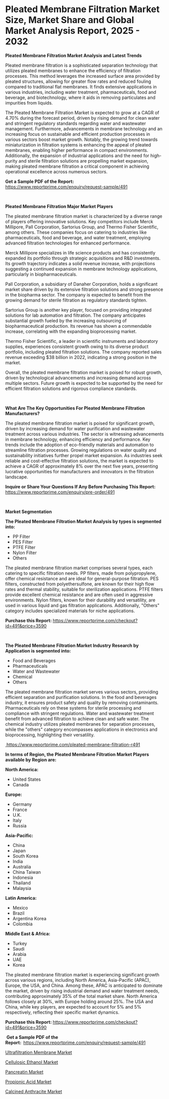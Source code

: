 <p><h1>Pleated Membrane Filtration Market Size, Market Share and Global Market Analysis Report, 2025 - 2032</h1></p><p><strong>Pleated Membrane Filtration Market Analysis and Latest Trends</strong></p>
<p><p>Pleated membrane filtration is a sophisticated separation technology that utilizes pleated membranes to enhance the efficiency of filtration processes. This method leverages the increased surface area provided by pleated structures, allowing for greater flow rates and reduced fouling compared to traditional flat membranes. It finds extensive applications in various industries, including water treatment, pharmaceuticals, food and beverage, and biotechnology, where it aids in removing particulates and impurities from liquids.</p><p>The Pleated Membrane Filtration Market is expected to grow at a CAGR of 4.70% during the forecast period, driven by rising demand for clean water and stringent regulatory standards regarding water and wastewater management. Furthermore, advancements in membrane technology and an increasing focus on sustainable and efficient production processes in various sectors boost market growth. Notably, the growing trend towards miniaturization in filtration systems is enhancing the appeal of pleated membranes, enabling higher performance in compact environments. Additionally, the expansion of industrial applications and the need for high-purity and sterile filtration solutions are propelling market expansion, making pleated membrane filtration a critical component in achieving operational excellence across numerous sectors.</p></p>
<p><strong>Get a Sample PDF of the Report:&nbsp;</strong> <a href="https://www.reportprime.com/enquiry/request-sample/491?utm_campaign=1868&utm_medium=2&utm_source=Github&utm_content=ia&utm_term=18032025&utm_id=pleated-membrane-filtration">https://www.reportprime.com/enquiry/request-sample/491</a></p>
<p>&nbsp;</p>
<p><strong>Pleated Membrane Filtration Major Market Players</strong></p>
<p><p>The pleated membrane filtration market is characterized by a diverse range of players offering innovative solutions. Key competitors include Merck Millipore, Pall Corporation, Sartorius Group, and Thermo Fisher Scientific, among others. These companies focus on catering to industries like pharmaceuticals, food and beverage, and water treatment, employing advanced filtration technologies for enhanced performance.</p><p>Merck Millipore specializes in life science products and has consistently expanded its portfolio through strategic acquisitions and R&D investments. Its growth trajectory indicates a solid revenue increase, with projections suggesting a continued expansion in membrane technology applications, particularly in biopharmaceuticals.</p><p>Pall Corporation, a subsidiary of Danaher Corporation, holds a significant market share driven by its extensive filtration solutions and strong presence in the biopharma sector. The company is expected to benefit from the growing demand for sterile filtration as regulatory standards tighten.</p><p>Sartorius Group is another key player, focused on providing integrated solutions for lab automation and filtration. The company anticipates substantial growth fueled by the increasing outsourcing of biopharmaceutical production. Its revenue has shown a commendable increase, correlating with the expanding bioprocessing market.</p><p>Thermo Fisher Scientific, a leader in scientific instruments and laboratory supplies, experiences consistent growth owing to its diverse product portfolio, including pleated filtration solutions. The company reported sales revenue exceeding $38 billion in 2022, indicating a strong position in the market.</p><p>Overall, the pleated membrane filtration market is poised for robust growth, driven by technological advancements and increasing demand across multiple sectors. Future growth is expected to be supported by the need for efficient filtration solutions and rigorous compliance standards.</p></p>
<p>&nbsp;</p>
<p><strong>What Are The Key Opportunities For Pleated Membrane Filtration Manufacturers?</strong></p>
<p><p>The pleated membrane filtration market is poised for significant growth, driven by increasing demand for water purification and wastewater treatment across various industries. The sector is witnessing advancements in membrane technology, enhancing efficiency and performance. Key trends include the adoption of eco-friendly materials and automation to streamline filtration processes. Growing regulations on water quality and sustainability initiatives further propel market expansion. As industries seek reliable and cost-effective filtration solutions, the market is expected to achieve a CAGR of approximately 8% over the next five years, presenting lucrative opportunities for manufacturers and innovators in the filtration landscape.</p></p>
<p><strong>Inquire or Share Your Questions If Any Before Purchasing This Report:</strong> <a href="https://www.reportprime.com/enquiry/pre-order/491?utm_campaign=1868&utm_medium=2&utm_source=Github&utm_content=ia&utm_term=18032025&utm_id=pleated-membrane-filtration">https://www.reportprime.com/enquiry/pre-order/491</a></p>
<p>&nbsp;</p>
<p><strong>Market Segmentation</strong></p>
<p><strong>The Pleated Membrane Filtration Market Analysis by types is segmented into:</strong></p>
<p><ul><li>PP Filter</li><li>PES Filter</li><li>PTFE Filter</li><li>Nylon Filter</li><li>Others</li></ul></p>
<p><p>The pleated membrane filtration market comprises several types, each catering to specific filtration needs. PP filters, made from polypropylene, offer chemical resistance and are ideal for general-purpose filtration. PES filters, constructed from polyethersulfone, are known for their high flow rates and thermal stability, suitable for sterilization applications. PTFE filters provide excellent chemical resistance and are often used in aggressive environments. Nylon filters, known for their durability and versatility, are used in various liquid and gas filtration applications. Additionally, "Others" category includes specialized materials for niche applications.</p></p>
<p><strong>Purchase this Report:&nbsp;</strong><a href="https://www.reportprime.com/checkout?id=491&price=3590&utm_campaign=1868&utm_medium=2&utm_source=Github&utm_content=ia&utm_term=18032025&utm_id=pleated-membrane-filtration">https://www.reportprime.com/checkout?id=491&price=3590</a></p>
<p>&nbsp;</p>
<p><strong>The Pleated Membrane Filtration Market Industry Research by Application is segmented into:</strong></p>
<p><ul><li>Food and Beverages</li><li>Pharmaceuticals</li><li>Water and Wastewater</li><li>Chemical</li><li>Others</li></ul></p>
<p><p>The pleated membrane filtration market serves various sectors, providing efficient separation and purification solutions. In the food and beverages industry, it ensures product safety and quality by removing contaminants. Pharmaceuticals rely on these systems for sterile processing and compliance with stringent regulations. Water and wastewater treatment benefit from advanced filtration to achieve clean and safe water. The chemical industry utilizes pleated membranes for separation processes, while the "others" category encompasses applications in electronics and bioprocessing, highlighting their versatility.</p></p>
<p><a href="https://www.reportprime.com/pleated-membrane-filtration-r491?utm_campaign=1868&utm_medium=2&utm_source=Github&utm_content=ia&utm_term=18032025&utm_id=pleated-membrane-filtration">&nbsp;https://www.reportprime.com/pleated-membrane-filtration-r491</a></p>
<p><strong>In terms of Region, the Pleated Membrane Filtration Market Players available by Region are:</strong></p>
<p>
    <p> <strong> North America: </strong>
        <ul>
            <li>United States</li>
            <li>Canada</li>
        </ul>
        </p> 
    <p> <strong> Europe: </strong>
        <ul>
            <li>Germany</li>
            <li>France</li>
            <li>U.K.</li>
            <li>Italy</li>
            <li>Russia</li>
        </ul>
        </p> 
    <p> <strong> Asia-Pacific: </strong>
        <ul>
            <li>China</li>
            <li>Japan</li>
            <li>South Korea</li>
            <li>India</li>
            <li>Australia</li>
            <li>China Taiwan</li>
            <li>Indonesia</li>
            <li>Thailand</li>
            <li>Malaysia</li>
        </ul>
        </p> 
    <p> <strong> Latin America: </strong>
        <ul>
            <li>Mexico</li>
            <li>Brazil</li>
            <li>Argentina Korea</li>
            <li>Colombia</li>
        </ul>
        </p> 
    <p> <strong> Middle East & Africa: </strong>
        <ul>
            <li>Turkey</li>
            <li>Saudi</li>
            <li>Arabia</li>
            <li>UAE</li>
            <li>Korea</li>
        </ul>
    </p>
    </p>
<p><p>The pleated membrane filtration market is experiencing significant growth across various regions, including North America, Asia-Pacific (APAC), Europe, the USA, and China. Among these, APAC is anticipated to dominate the market, driven by rising industrial demand and water treatment needs, contributing approximately 35% of the total market share. North America follows closely at 30%, with Europe holding around 25%. The USA and China, while key players, are expected to account for 5% and 5% respectively, reflecting their specific market dynamics.</p></p>
<p><strong>Purchase this Report: </strong><a href="https://www.reportprime.com/checkout?id=491&price=3590&utm_campaign=1868&utm_medium=2&utm_source=Github&utm_content=ia&utm_term=18032025&utm_id=pleated-membrane-filtration">https://www.reportprime.com/checkout?id=491&price=3590</a></p>
<p>&nbsp;<strong>Get a Sample PDF of the Report:&nbsp;&nbsp;</strong><a href="https://www.reportprime.com/enquiry/request-sample/491?utm_campaign=1868&utm_medium=2&utm_source=Github&utm_content=ia&utm_term=18032025&utm_id=pleated-membrane-filtration">https://www.reportprime.com/enquiry/request-sample/491</a></p>
<p><strong></strong></p>
<p><p><a href="https://github.com/ceranamaduvq/Market-Research-Report-List-1/blob/main/ultrafiltration-membrane-market.md?utm_campaign=1868&utm_medium=2&utm_source=Github&utm_content=ia&utm_term=18032025&utm_id=pleated-membrane-filtration">Ultrafiltration Membrane Market</a></p><p><a href="https://github.com/heeildannas/Market-Research-Report-List-1/blob/main/cellulosic-ethanol-market.md?utm_campaign=1868&utm_medium=2&utm_source=Github&utm_content=ia&utm_term=18032025&utm_id=pleated-membrane-filtration">Cellulosic Ethanol Market</a></p><p><a href="https://github.com/sibellanikmn/Market-Research-Report-List-1/blob/main/pancreatin-market.md?utm_campaign=1868&utm_medium=2&utm_source=Github&utm_content=ia&utm_term=18032025&utm_id=pleated-membrane-filtration">Pancreatin Market</a></p><p><a href="https://github.com/dickstoscopg/Market-Research-Report-List-1/blob/main/propionic-acid-market.md?utm_campaign=1868&utm_medium=2&utm_source=Github&utm_content=ia&utm_term=18032025&utm_id=pleated-membrane-filtration">Propionic Acid Market</a></p><p><a href="https://github.com/geresalgieaz/Market-Research-Report-List-1/blob/main/calcined-anthracite-market.md?utm_campaign=1868&utm_medium=2&utm_source=Github&utm_content=ia&utm_term=18032025&utm_id=pleated-membrane-filtration">Calcined Anthracite Market</a></p></p>